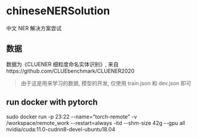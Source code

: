 # chineseNERSolution
中文 NER 解决方案尝试

## 数据

数据为《CLUENER 细粒度命名实体识别》, 来自https://github.com/CLUEbenchmark/CLUENER2020

>  由于这是用来学习的数据, 模型的开发, 仅使用 train.json 和 dev.json 即可

## run docker with pytorch
sudo docker run -p 23:22 --name="torch-remote" -v /workspace/remote_work --restart=always -itd --shm-size 42g --gpu all nvidia/cuda:11.0-cudnn8-devel-ubuntu18.04